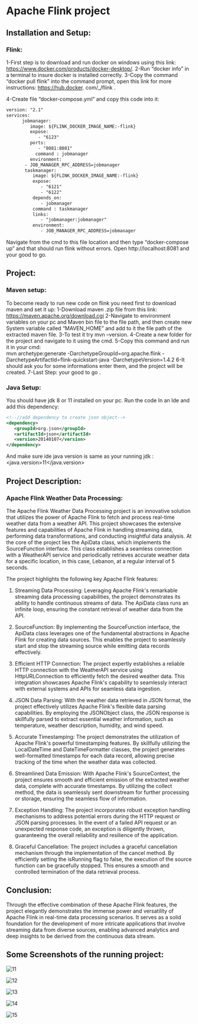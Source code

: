 # Apache Flink project 


## Installation and Setup:
### Flink:

1-First step is to download and run docker on windows using this link: https://www.docker.com/products/docker-desktop/.
2-Run “docker info” in a terminal to insure docker is installed correctly.
3-Copy the command “docker pull flink” into the command prompt, open this link for more instructions: https://hub.docker.
com/_/flink .

4-Create file “docker-compose.yml” and copy this code into it:
```html
version: "2.1"
services:
      jobmanager:
         image: ${FLINK_DOCKER_IMAGE_NAME:-flink}
         expose:
            - "6123"
         ports:
            - "8081:8081"
     	   command : jobmanager
         environment:
   	   - JOB_MANAGER_RPC_ADDRESS=jobmanager	
	   taskmanager:
	      image: ${FLINK_DOCKER_IMAGE_NAME:-flink}
	      expose:
	         - "6121"
	         - "6122"
	      depends_on:
	         - jobmanager
	      command : taskmanager
	      links:
	         - "jobmanager:jobmanager"
	      environment:
	         - JOB_MANAGER_RPC_ADDRESS=jobmanager
```

Navigate from the cmd to this file location and then type “docker-compose up” and that should run flink without errors.
Open http://localhost:8081 and your good to go.

## Project:

### Maven setup:

To become ready to run new code on flink you need first to download maven and set it up:
1-Download maven  .zip file from this link: https://maven.apache.org/download.cgi
2-Navigate to environment variables on your pc and Maven bin file to the file path, and then create new System variable called “MAVEN_HOME” and add to it the file path of the extracted maven file.
3-To test it try mvn –version.
4-Create a new folder for the project and navigate to it using the cmd.
5-Copy this command and run it in your cmd:  
mvn archetype:generate     -DarchetypeGroupId=org.apache.flink   -DarchetypeArtifactId=flink-quickstart-java -DarchetypeVersion=1.4.2
6-It should ask you for some informations enter them, and the project will be created.
7-Last Step: your good to go .

### Java Setup:

You should have jdk 8 or 11 installed on your pc.
Run the code In an Ide and add this dependency:
```xml
<!--//add dependency to create json object-->
<dependency>
   <groupId>org.json</groupId>
   <artifactId>json</artifactId>
   <version>20140107</version>
</dependency>
```
And make sure ide java version is same as your running jdk :
<java.version>11</java.version>


## Project Description: 
### Apache Flink Weather Data Processing:

The Apache Flink Weather Data Processing project is an innovative solution that utilizes the power of Apache Flink to fetch and process real-time weather data from a weather API. This project showcases the extensive features and capabilities of Apache Flink in handling streaming data, performing data transformations, and conducting insightful data analysis.
At the core of the project lies the ApiData class, which implements the SourceFunction interface. This class establishes a seamless connection with a WeatherAPI service and periodically retrieves accurate weather data for a specific location, in this case, Lebanon, at a regular interval of 5 seconds.

The project highlights the following key Apache Flink features:

1.	Streaming Data Processing: Leveraging Apache Flink's remarkable streaming data processing capabilities, the project demonstrates its ability to handle continuous streams of data. The ApiData class runs an infinite loop, ensuring the constant retrieval of weather data from the API.

2.	SourceFunction: By implementing the SourceFunction interface, the ApiData class leverages one of the fundamental abstractions in Apache Flink for creating data sources. This enables the project to seamlessly start and stop the streaming source while emitting data records effectively.

3.	Efficient HTTP Connection: The project expertly establishes a reliable HTTP connection with the WeatherAPI service using HttpURLConnection to efficiently fetch the desired weather data. This integration showcases Apache Flink's capability to seamlessly interact with external systems and APIs for seamless data ingestion.

4.	JSON Data Parsing: With the weather data retrieved in JSON format, the project effectively utilizes Apache Flink's flexible data parsing capabilities. By employing the JSONObject class, the JSON response is skillfully parsed to extract essential weather information, such as temperature, weather description, humidity, and wind speed.


5.	Accurate Timestamping: The project demonstrates the utilization of Apache Flink's powerful timestamping features. By skillfully utilizing the LocalDateTime and DateTimeFormatter classes, the project generates well-formatted timestamps for each data record, allowing precise tracking of the time when the weather data was collected.


6.	Streamlined Data Emission: With Apache Flink's SourceContext, the project ensures smooth and efficient emission of the extracted weather data, complete with accurate timestamps. By utilizing the collect method, the data is seamlessly sent downstream for further processing or storage, ensuring the seamless flow of information.

7.	Exception Handling: The project incorporates robust exception handling mechanisms to address potential errors during the HTTP request or JSON parsing processes. In the event of a failed API request or an unexpected response code, an exception is diligently thrown, guaranteeing the overall reliability and resilience of the application.

8.	Graceful Cancellation: The project includes a graceful cancellation mechanism through the implementation of the cancel method. By efficiently setting the isRunning flag to false, the execution of the source function can be gracefully stopped. This ensures a smooth and controlled termination of the data retrieval process.

## Conclusion:

Through the effective combination of these Apache Flink features, the project elegantly demonstrates the immense power and versatility of Apache Flink in real-time data processing scenarios. It serves as a solid foundation for the development of more intricate applications that involve streaming data from diverse sources, enabling advanced analytics and deep insights to be derived from the continuous data stream.


## Some Screenshots of the running project:



![11](https://github.com/josephib1/Apache-Flink/assets/105210115/b2420fb2-46ca-485a-b74e-304a03202abf)

![12](https://github.com/josephib1/Apache-Flink/assets/105210115/3d3b2803-f3b4-46bd-aa6b-ba77e492a6fa)

![13](https://github.com/josephib1/Apache-Flink/assets/105210115/5d2e0fed-ce20-49d6-be6f-de6c18dbcb38)

![14](https://github.com/josephib1/Apache-Flink/assets/105210115/728fc7e9-ca80-41df-b498-89ba9b2c5c8a)

![15](https://github.com/josephib1/Apache-Flink/assets/105210115/498873fa-a0bc-4dfa-9056-35279cf3d4d3)














































































